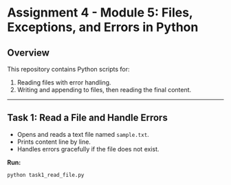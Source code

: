 # Assignment 4 - Module 5: Files, Exceptions, and Errors in Python

## **Overview**
This repository contains Python scripts for:
1. Reading files with error handling.
2. Writing and appending to files, then reading the final content.

---

## **Task 1: Read a File and Handle Errors**
- Opens and reads a text file named `sample.txt`.
- Prints content line by line.
- Handles errors gracefully if the file does not exist.

**Run:**
```bash
python task1_read_file.py

